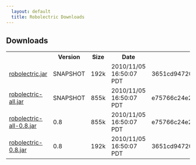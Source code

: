 ```yaml
---
  layout: default
  title: Robolectric Downloads
---
```


## Downloads

<table id="standalone-downloads">
<tr>
  <th></th>
  <th>Version</th>
  <th>Size</th>
  <th>Date</th>
  <th>SHA1</th>
</tr>
<!-- START_DOWNLOADS -->
<tr>
  <td class="link"><a href="downloads/robolectric.jar">robolectric.jar</a></td>
  <td class="version">SNAPSHOT</td>
  <td class="size">192k</td>
  <td class="date">2010/11/05 16:50:07 PDT</td>
  <td class="sha">3651cd9472070c7141cf8a8530e29713274b3679</td>
</tr>
<tr>
  <td class="link"><a href="downloads/robolectric-all.jar">robolectric-all.jar</a></td>
  <td class="version">SNAPSHOT</td>
  <td class="size">855k</td>
  <td class="date">2010/11/05 16:50:07 PDT</td>
  <td class="sha">e75766c24e284b9355dad55a2e2fba9184c60f16</td>
</tr>
<tr>
  <td class="link"><a href="downloads/robolectric-all-0.8.jar">robolectric-all-0.8.jar</a></td>
  <td class="version">0.8</td>
  <td class="size">855k</td>
  <td class="date">2010/11/05 16:50:07 PDT</td>
  <td class="sha">e75766c24e284b9355dad55a2e2fba9184c60f16</td>
</tr>
<tr>
  <td class="link"><a href="downloads/robolectric-0.8.jar">robolectric-0.8.jar</a></td>
  <td class="version">0.8</td>
  <td class="size">192k</td>
  <td class="date">2010/11/05 16:50:07 PDT</td>
  <td class="sha">3651cd9472070c7141cf8a8530e29713274b3679</td>
</tr>
<!-- END_DOWNLOADS -->
</table>